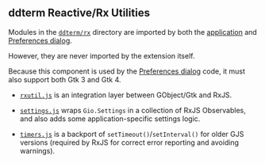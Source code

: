ddterm Reactive/Rx Utilities
----------------------------

Modules in the [`ddterm/rx`] directory are imported by both the [application]
and [Preferences dialog].

However, they are never imported by the extension itself.

Because this component is used by the [Preferences dialog] code, it must also
support both Gtk 3 and Gtk 4.

* [`rxutil.js`] is an integration layer between GObject/Gtk and RxJS.

* [`settings.js`] wraps `Gio.Settings` in a collection of RxJS Observables,
and also adds some application-specific settings logic.

* [`timers.js`] is a backport of `setTimeout()`/`setInterval()` for older GJS
versions (required by RxJS for correct error reporting and avoiding warnings).

[`ddterm/rx`]: /ddterm/rx

[application]: /ddterm/app
[Preferences dialog]: /ddterm/pref

[`rxutil.js`]: /ddterm/rx/rxutil.js
[`settings.js`]: /ddterm/rx/settings.js
[`timers.js`]: /ddterm/rx/timers.js
